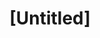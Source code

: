 ---
pid: CH193
title: "[Untitled]"
location_transcription: Graduate Hospital
zipcode: 
outside_phl: 
neighborhood: 
age: 
age_range: 
instagram: 
image_file_name: CH_193.jpg
proposal_transcription: The Rothman Institute
topic: Health
topic_summary: '0'
type: Building,Infrastructure,Space
keywords_other: hospital
credit: 
image_labels: 
twitter: 
facebook: 
permalink: "/monuments/ch193/"
layout: item-page
---